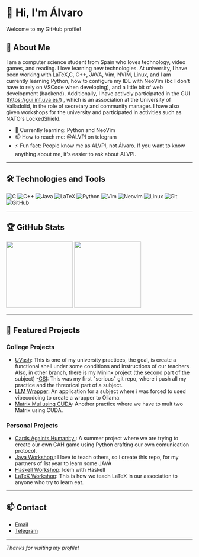 # 👋 Hi, I'm Álvaro 

Welcome to my GitHub profile!

## 🚀 About Me

I am a computer science student from Spain who loves technology, video games, and reading.
I love learning new technologies. At university, I have been working with LaTeX,C, C++, JAVA, Vim, NVIM, Linux, and I am currently learning Python, how to configure my IDE with NeoVim (bc I don't have to rely on VSCode when developing), and a little bit of web development (backend).
Additionally, I have actively participated in the GUI (https://gui.inf.uva.es/) , which is an association at the University of Valladolid, in the role of secretary and community manager.
I have also given workshops for the university and participated in activities such as NATO's LockedShield.

- 🌱 Currently learning: Python and NeoVim
- 📫 How to reach me: @ALVPI on telegram 
- ⚡ Fun fact: People know me as ALVPI, not Álvaro. If you want to know anything about me, it's easier to ask about ALVPI.

---

## 🛠️ Technologies and Tools
![C](https://img.shields.io/badge/-C-333333?style=flat&logo=c)
![C++](https://img.shields.io/badge/-C++-333333?style=flat&logo=cpp)
![Java](https://img.shields.io/badge/-Java-333333?style=flat&logo=java)
![LaTeX](https://img.shields.io/badge/-LaTeX-333333?style=flat&logo=latex)
![Python](https://img.shields.io/badge/-Python-333333?style=flat&logo=python)
![Vim](https://img.shields.io/badge/-Vim-333333?style=flat&logo=vim)
![Neovim](https://img.shields.io/badge/-Neovim-333333?style=flat&logo=neovim)
![Linux](https://img.shields.io/badge/-Linux-333333?style=flat&logo=linux)
![Git](https://img.shields.io/badge/-Git-333333?style=flat&logo=git)
![GitHub](https://img.shields.io/badge/-GitHub-333333?style=flat&logo=github)

---

## 🏆 GitHub Stats

<p>
  <img height="180em" src="https://github-readme-stats.vercel.app/api?username=ALVPI&show_icons=true&hide_border=true&count_private=true&theme=radical" />
  <img height="180em" src="https://github-readme-stats.vercel.app/api/top-langs/?username=ALVPI&layout=compact&langs_count=8&hide_border=true&theme=radical"/>
</p>

---

## 📂 Featured Projects
### College Projects
- [UVash](https://github.com/ALVPI/ESO): This is one of my university practices, the goal, is create a functional shell under some conditions and instructions of our teachers. Also, in other branch, there is my Mininx project (the second part of the subject)
-[GSI](https://github.com/ALVPI/GSI): This was my first "serious" git repo, where i push all my practice and the threorical part of a subject.
- [LLM Wrapper](https://github.com/ALVPI/DIAS):  An application for a subject where i was forced to used vibecodoing to create a wrapper to Ollama.
- [Matrix Mul using CUDA](https://github.com/ALVPI/CPARCUDA): Another practice where we have to mult two Matrix using CUDA.
### Personal Projects
- [Cards Againts Humanity ](https://github.com/ALVPI/CardsAgainstHumanity-): A summer project where we are trying to create our own CAH game using Python crafting our own comunication protocol.
- [Java Workshop ](https://github.com/ALVPI/EjerciciosFPRO): I love to teach others, so i create this repo, for my partners of 1st year to learn some JAVA
- [Haskell Workshop](https://github.com/ALVPI/Haskell-PAR): Idem with Haskell
- [LaTeX Workshop](https://github.com/GrupoUniversitarioDeInformatica/TalleresLatex): This is how we teach LaTeX in our association to anyone who try to learn eat.
<!-- Add more projects as you wish -->

---

## 📫 Contact

- [Email](mailto:a.lopezprimo2000@icloud.com)
- [Telegram](https://t.me/ALVPI)
---

_Thanks for visiting my profile!_

<!-- Feel free to customize this README to your style. If you have a personal website or dashboard, add it above 😉 -->
